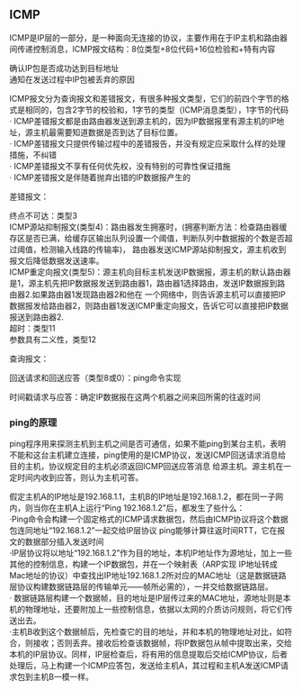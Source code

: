 ## ICMP

ICMP是IP层的一部分，是一种面向无连接的协议，主要作用在于IP主机和路由器间传递控制消息，ICMP报文结构：8位类型+8位代码+16位检验和+特有内容

确认IP包是否成功达到目标地址\
通知在发送过程中IP包被丢弃的原因

ICMP报文分为查询报文和差错报文，有很多种报文类型，它们的前四个字节的格式是相同的，包含2字节的校验和，1字节的类型（ICMP消息类型），1字节的代码\
· ICMP差错报文都是由路由器发送到源主机的，因为IP数据报里有源主机的IP地址，源主机最需要知道数据是否到达了目标位置。\
· ICMP差错报文只提供传输过程中的差错报告，并没有规定应采取什么样的处理措施，不纠错\
· ICMP差错报文不享有任何优先权，没有特别的可靠性保证措施\
· ICMP差错报文是伴随着抛弃出错的IP数据报产生的

差错报文：

终点不可达：类型3\
ICMP源站抑制报文(类型4)：路由器发生拥塞时，(拥塞判断方法：检查路由器缓存区是否已满，给缓存区输出队列设置一个阈值，判断队列中数据报的个数是否超过阈值，检测输入线路的传输率)，
路由器发送ICMP源站抑制报文，源主机收到报文后降低数据发送速率。\
ICMP重定向报文(类型5)：源主机向目标主机发送IP数据报，源主机的默认路由器是1，源主机先把IP数据报发送到路由器1，路由器1选择路由，发送IP数据报到路由器2.如果路由器1发现路由器2和他在
一个网络中，则告诉源主机可以直接把IP数据报发给路由器2，则路由器1发送ICMP重定向报文，告诉它可以直接把IP数据报送到路由器2.\
超时：类型11\
参数具有二义性，类型12

查询报文：

回送请求和回送应答（类型8或0）：ping命令实现

时间戳请求与应答：确定IP数据报在这两个机器之间来回所需的往返时间

### ping的原理

ping程序用来探测主机到主机之间是否可通信，如果不能ping到某台主机，表明不能和这台主机建立连接，ping使用的是ICMP协议，发送ICMP回送请求消息给目的主机，协议规定目的主机必须返回ICMP回送应答消息
给源主机。源主机在一定时间内收到应答，则认为主机可答。

假定主机A的IP地址是192.168.1.1，主机B的IP地址是192.168.1.2，都在同一子网内，则当你在主机A上运行“Ping 192.168.1.2”后，都发生了些什么：\
·Ping命令会构建一个固定格式的ICMP请求数据包，然后由ICMP协议将这个数据包连同地址“192.168.1.2”一起交给IP层协议 ping能够计算往返时间RTT，它在报文的数据部分插入发送时间\
·IP层协议将以地址“192.168.1.2”作为目的地址，本机IP地址作为源地址，加上一些其他的控制信息，构建一个IP数据包，并在一个映射表（ARP实现  IP地址转成Mac地址的协议）中查找出IP地址192.168.1.2所对应的MAC地址（这是数据链路层协议构建数据链路层的传输单元——帧所必需的），一并交给数据链路层。\
· 数据链路层构建一个数据帧，目的地址是IP层传过来的MAC地址，源地址则是本机的物理地址，还要附加上一些控制信息，依据以太网的介质访问规则，将它们传送出去。\
·主机B收到这个数据帧后，先检查它的目的地址，并和本机的物理地址对比，如符合，则接收；否则丢弃。接收后检查该数据帧，将IP数据包从帧中提取出来，交给本机的IP层协议。同样，IP层检查后，将有用的信息提取后交给ICMP协议，后者处理后，马上构建一个ICMP应答包，发送给主机A，其过程和主机A发送ICMP请求包到主机B一模一样。

